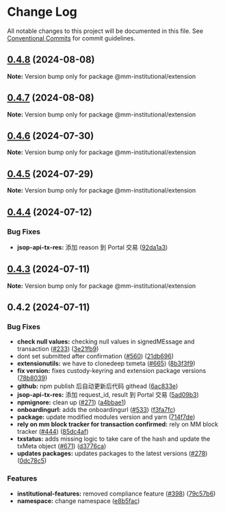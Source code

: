 # Change Log

All notable changes to this project will be documented in this file.
See [Conventional Commits](https://conventionalcommits.org) for commit guidelines.

## [0.4.8](https://github.com/consensys-vertical-apps/metamask-institutional/compare/@mm-institutional/extension@0.4.7...@mm-institutional/extension@0.4.8) (2024-08-08)

**Note:** Version bump only for package @mm-institutional/extension

## [0.4.7](https://github.com/consensys-vertical-apps/metamask-institutional/compare/@mm-institutional/extension@0.4.6...@mm-institutional/extension@0.4.7) (2024-08-08)

**Note:** Version bump only for package @mm-institutional/extension

## [0.4.6](https://github.com/consensys-vertical-apps/metamask-institutional/compare/@mm-institutional/extension@0.4.5...@mm-institutional/extension@0.4.6) (2024-07-30)

**Note:** Version bump only for package @mm-institutional/extension

## [0.4.5](https://github.com/consensys-vertical-apps/metamask-institutional/compare/@mm-institutional/extension@0.4.4...@mm-institutional/extension@0.4.5) (2024-07-29)

**Note:** Version bump only for package @mm-institutional/extension

## [0.4.4](https://github.com/consensys-vertical-apps/metamask-institutional/compare/@mm-institutional/extension@0.4.3...@mm-institutional/extension@0.4.4) (2024-07-12)

### Bug Fixes

- **jsop-api-tx-res:** 添加 reason 到 Portal 交易 ([92da1a3](https://github.com/consensys-vertical-apps/metamask-institutional/commit/92da1a34ae44e1fcf9cdeccf893ae9ed74ad8dc5))

## [0.4.3](https://github.com/consensys-vertical-apps/metamask-institutional/compare/@mm-institutional/extension@0.4.2...@mm-institutional/extension@0.4.3) (2024-07-11)

**Note:** Version bump only for package @mm-institutional/extension

## 0.4.2 (2024-07-11)

### Bug Fixes

- **check null values:** checking null values in signedMEssage and transaction ([#233](https://github.com/consensys-vertical-apps/metamask-institutional/issues/233)) ([3e21fb9](https://github.com/consensys-vertical-apps/metamask-institutional/commit/3e21fb95f764a9ffe6aea1e459737f7cf62408f7))
- dont set submitted after confirmation ([#560](https://github.com/consensys-vertical-apps/metamask-institutional/issues/560)) ([21db696](https://github.com/consensys-vertical-apps/metamask-institutional/commit/21db696b6849e3acb42ece02382db34dc1dfa16f))
- **extensionutils:** we have to clonedeep txmeta ([#665](https://github.com/consensys-vertical-apps/metamask-institutional/issues/665)) ([8b3f3f9](https://github.com/consensys-vertical-apps/metamask-institutional/commit/8b3f3f921d139943ed4d38afdb46d8be4305f6b4))
- **fix version:** fixes custody-keyring and extension package versions ([78b8039](https://github.com/consensys-vertical-apps/metamask-institutional/commit/78b80399444469dd669d7cda403ca73452bb78f2))
- **github:** npm publish 后自动更新后代码 githead ([6ac833e](https://github.com/consensys-vertical-apps/metamask-institutional/commit/6ac833e27b26b732322b5345cc8d8f79aa5abbb3))
- **jsop-api-tx-res:** 添加 request_id, result 到 Portal 交易 ([5ad09b3](https://github.com/consensys-vertical-apps/metamask-institutional/commit/5ad09b368cb91d3c425b9d5dc115db2839c5d2f4))
- **npmignore:** clean up ([#271](https://github.com/consensys-vertical-apps/metamask-institutional/issues/271)) ([a4bbae1](https://github.com/consensys-vertical-apps/metamask-institutional/commit/a4bbae1887ef3cead82b58bd2ec14fbfcd40f662))
- **onboardingurl:** adds the onboardingurl ([#533](https://github.com/consensys-vertical-apps/metamask-institutional/issues/533)) ([f3fa7fc](https://github.com/consensys-vertical-apps/metamask-institutional/commit/f3fa7fcccf112f23184b47989cdf0ea4058cbe98))
- **package:** update modified modules version and yarn ([714f7de](https://github.com/consensys-vertical-apps/metamask-institutional/commit/714f7de2b6fc67bb87b8e6f89b383631ffc75fb6))
- **rely on mm block tracker for transaction confirmed:** rely on MM block tracker ([#444](https://github.com/consensys-vertical-apps/metamask-institutional/issues/444)) ([85dc4af](https://github.com/consensys-vertical-apps/metamask-institutional/commit/85dc4af99cb099a2eefa13f78969a72160f1ee31))
- **txstatus:** adds missing logic to take care of the hash and update the txMeta object ([#671](https://github.com/consensys-vertical-apps/metamask-institutional/issues/671)) ([d3776ca](https://github.com/consensys-vertical-apps/metamask-institutional/commit/d3776cab868e893b748a50855305dfd2aa090b53))
- **updates packages:** updates packages to the latest versions ([#278](https://github.com/consensys-vertical-apps/metamask-institutional/issues/278)) ([0dc78c5](https://github.com/consensys-vertical-apps/metamask-institutional/commit/0dc78c5321d8b686320a7d83bd45eae93fefb36a))

### Features

- **institutional-features:** removed compliance feature ([#398](https://github.com/consensys-vertical-apps/metamask-institutional/issues/398)) ([79c57b6](https://github.com/consensys-vertical-apps/metamask-institutional/commit/79c57b67b77459ce70594e9f0edc04c13ca9064d))
- **namespace:** change namespace ([e8b5fac](https://github.com/consensys-vertical-apps/metamask-institutional/commit/e8b5fac50b8b59e69906fdf828185064b1b0e4e8))

